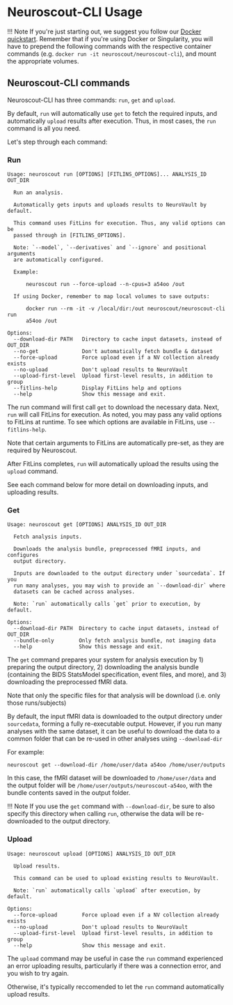# Neuroscout-CLI Usage

!!! Note
    If you're just starting out, we suggest you follow our [Docker quickstart](docker.md).
    Remember that if you're using Docker or Singularity, you will have to prepend the following
    commands with the respective container commands (e.g. `docker run -it neuroscout/neuroscout-cli`),
    and mount the appropriate volumes.


## Neuroscout-CLI commands
    
Neuroscout-CLI has three commands: `run`, `get` and `upload`.

By default, `run` will automatically use `get` to fetch the required inputs, and automatically `upload` results after execution.
Thus, in most cases, the `run` command is all you need.

Let's step through each command:


### Run

```
Usage: neuroscout run [OPTIONS] [FITLINS_OPTIONS]... ANALYSIS_ID OUT_DIR

  Run an analysis.

  Automatically gets inputs and uploads results to NeuroVault by default.

  This command uses FitLins for execution. Thus, any valid options can be
  passed through in [FITLINS_OPTIONS].

  Note: `--model`, `--derivatives` and `--ignore` and positional arguments
  are automatically configured.

  Example:

      neuroscout run --force-upload --n-cpus=3 a54oo /out

  If using Docker, remember to map local volumes to save outputs:

      docker run --rm -it -v /local/dir:/out neuroscout/neuroscout-cli run
      a54oo /out

Options:
  --download-dir PATH   Directory to cache input datasets, instead of OUT_DIR
  --no-get              Don't automatically fetch bundle & dataset
  --force-upload        Force upload even if a NV collection already exists
  --no-upload           Don't upload results to NeuroVault
  --upload-first-level  Upload first-level results, in addition to group
  --fitlins-help        Display FitLins help and options
  --help                Show this message and exit.
```

The run command will first call `get` to download the necessary data. 
Next, `run` will call FitLins for execution. As noted, you may pass any valid options to FitLins at runtime. 
To see which options are available in FitLins, use `--fitlins-help`.

Note that certain arguments to FitLins are automatically pre-set, as they are required by Neuroscout. 

After FitLins completes, `run` will automatically upload the results using the `upload` command.

See each command below for more detail on downloading inputs, and uploading results.


### Get

```
Usage: neuroscout get [OPTIONS] ANALYSIS_ID OUT_DIR

  Fetch analysis inputs.

  Downloads the analysis bundle, preprocessed fMRI inputs, and configures
  output directory.

  Inputs are downloaded to the output directory under `sourcedata`. If you
  run many analyses, you may wish to provide an `--download-dir` where
  datasets can be cached across analyses.

  Note: `run` automatically calls `get` prior to execution, by default.

Options:
  --download-dir PATH  Directory to cache input datasets, instead of OUT_DIR
  --bundle-only        Only fetch analysis bundle, not imaging data
  --help               Show this message and exit.
```

The `get` command prepares your system for analysis execution by 1) preparing the output directory, 2) downloading the analysis bundle (containing the BIDS StatsModel specification, event files, and more), and 3) downloading the preprocessed fMRI data. 

Note that only the specific files for that analysis will be download (i.e. only those runs/subjects)

By default, the input fMRI data is downloaded to the output directory under `sourcedata`, forming a fully re-executable output.
However, if you run many analyses with the same dataset, it can be useful to download the data to a common folder that can be re-used in other
analyses using `--download-dir`

For example:

    neuroscout get --download-dir /home/user/data a54oo /home/user/outputs

In this case, the fMRI dataset will be downloaded to `/home/user/data` and the output folder will be `/home/user/outputs/neuroscout-a54oo`,
with the bundle contents saved in the output folder.

!!! Note
    If you use the `get` command with `--download-dir`, be sure to also specify this directory when calling `run`, otherwise
    the data will be re-downloaded to the output directory.


### Upload

```
Usage: neuroscout upload [OPTIONS] ANALYSIS_ID OUT_DIR

  Upload results.

  This command can be used to upload existing results to NeuroVault.

  Note: `run` automatically calls `upload` after execution, by default.

Options:
  --force-upload        Force upload even if a NV collection already exists
  --no-upload           Don't upload results to NeuroVault
  --upload-first-level  Upload first-level results, in addition to group
  --help                Show this message and exit.
```

The `upload` command may be useful in case the `run` command experienced an error uploading results,
particularly if there was a connection error, and you wish to try again. 

Otherwise, it's typically reccomended to let the `run` command automatically upload results.